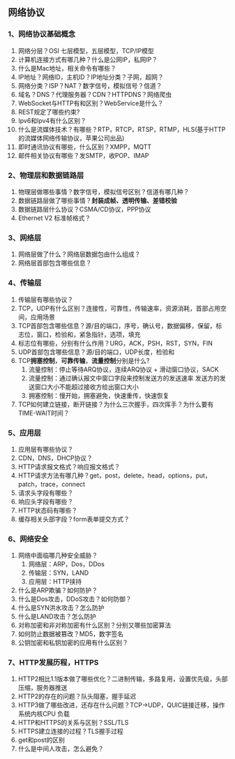 ## 网络协议

### 1、网络协议基础概念

1. 网络分层？OSI 七层模型，五层模型，TCP/IP模型
2. 计算机连接方式有哪几种？什么是公网IP，私网IP？
3. 什么是Mac地址，相关命令有哪些？
4. IP地址？网络ID，主机ID？IP地址分类？子网，超网？
5. 网络分类？ISP？NAT？数字信号，模拟信号？信道？
6. 域名？DNS？代理服务器？CDN？HTTPDNS？网络爬虫
7. WebSocket与HTTP有和区别？WebService是什么？
8. REST规定了哪些约束?
9. Ipv6和Ipv4有什么区别？
10. 什么是流媒体技术？有哪些？RTP，RTCP，RTSP，RTMP，HLS(基于HTTP的流媒体网络传输协议，苹果公司出品)
11. 即时通讯协议有哪些，什么区别？XMPP，MQTT
12. 邮件相关协议有哪些？发SMTP，收POP、IMAP

### 2、物理层和数据链路层

1. 物理层做哪些事情？数字信号，模拟信号区别？信道有哪几种？
2. 数据链路层做了哪些事情？**封装成帧、透明传输、差错校验**
3. 数据链路层什么协议？CSMA/CD协议，PPP协议
4. Ethernet V2 标准帧格式？

### 3、网络层

1. 网络层做了什么？网络层数据包由什么组成？
2. 网络层首部包含哪些信息？

### 4、传输层

1. 传输层有哪些协议？
2. TCP，UDP有什么区别？连接性，可靠性，传输速率，资源消耗，首部占用空间，应用场景
3. TCP首部包含哪些信息？源/目的端口，序号，确认号，数据偏移，保留，标志位，窗口，检验和，紧急指针，选项，填充
4. 标志位有哪些，分别有什么作用？URG，ACK，PSH，RST，SYN，FIN
5. UDP首部包含哪些信息？源/目的端口，UDP长度，检验和
6. TCP**拥塞控制**，**可靠传输**，**流量控制**分别是什么?
   1. 流量控制：停止等待ARQ协议，连续ARQ协议 + 滑动窗口协议，SACK
   2. 流量控制：通过确认报文中窗口字段来控制发送方的发送速率 发送方的发送窗口大小不能超过接收方给出窗口大小
   3. 拥塞控制：慢开始，拥塞避免，快速重传，快速恢复
7. TCP如何建立链接，断开链接？为什么三次握手，四次挥手？为什么要有TIME-WAIT时间？

### 5、应用层

1. 应用层有哪些协议？
2. CDN，DNS，DHCP协议？
3. HTTP请求报文格式？响应报文格式？
4. HTTP请求方法有哪几种？get，post，delete，head，options，put，patch，trace，connect
5. 请求头字段有哪些？
6. 响应头字段有哪些？
7. HTTP状态码有哪些？
8. 缓存相关头部字段？form表单提交方式？

### 6、网络安全

1. 网络中面临哪几种安全威胁？
   1. 网络层：ARP，Dos，DDos
   2. 传输层：SYN，LAND
   3. 应用层：HTTP挟持
2. 什么是ARP欺骗？如何防护？
3. 什么是Dos攻击，DDoS攻击？如何防御？
4. 什么是SYN洪水攻击？怎么防护
5. 什么是LAND攻击？怎么防护
6. 对称加密和非对称加密有什么区别？分别又哪些加密算法
7. 如何防止数据被篡改？MD5，数字签名
8. 公钥加密和私钥加密的应用有什么区别？

### 7、HTTP发展历程，HTTPS

1. HTTP2相比1.1版本做了哪些优化？二进制传输，多路复用，设置优先级，头部压缩，服务器推送
2. HTTP2的存在的问题？队头阻塞，握手延迟
3. HTTP3做了哪些改进，还存在什么问题？TCP->UDP，QUIC链接迁移，操作系统内核CPU 负载
4. HTTP和HTTPS的关系与区别？SSL/TLS
5. HTTPS建立连接的过程？TLS握手过程
6. get和post的区别
7. 什么是中间人攻击，怎么避免？